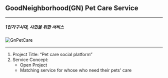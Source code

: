 ## GoodNeighborhood(GN) Pet Care Service

---

##### 1인가구시대, 시민을 위한 서비스

![GnPetCare](https://www.nestle.com/sites/default/files/pet-care-header.jpg "1인가구시대, 시민을 위한 서비스")

---

1. Project Title:
   “Pet care social platform”
2. Service Concept:
   - Open Project
   - Matching service for whose who need their pets' care
